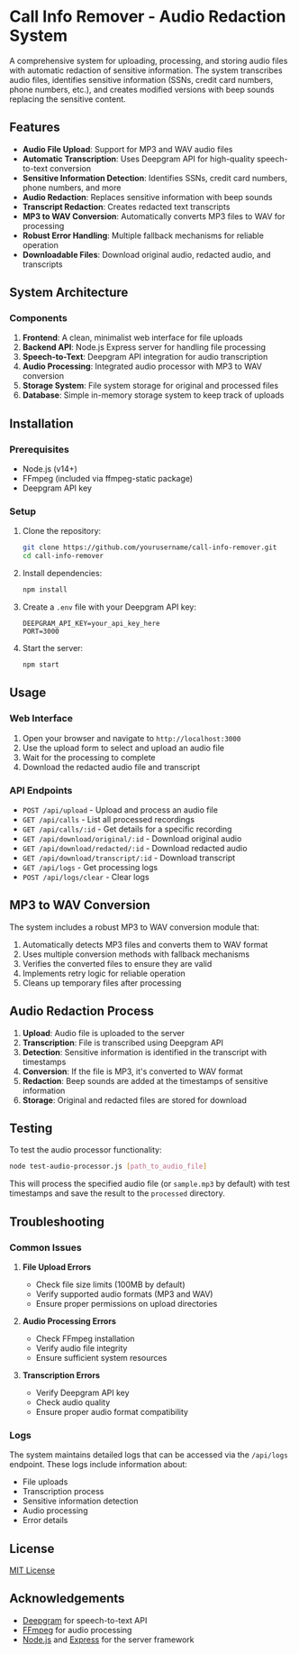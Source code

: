 # Call Info Remover - Audio Redaction System

A comprehensive system for uploading, processing, and storing audio files with automatic redaction of sensitive information. The system transcribes audio files, identifies sensitive information (SSNs, credit card numbers, phone numbers, etc.), and creates modified versions with beep sounds replacing the sensitive content.

## Features

- **Audio File Upload**: Support for MP3 and WAV audio files
- **Automatic Transcription**: Uses Deepgram API for high-quality speech-to-text conversion
- **Sensitive Information Detection**: Identifies SSNs, credit card numbers, phone numbers, and more
- **Audio Redaction**: Replaces sensitive information with beep sounds
- **Transcript Redaction**: Creates redacted text transcripts
- **MP3 to WAV Conversion**: Automatically converts MP3 files to WAV for processing
- **Robust Error Handling**: Multiple fallback mechanisms for reliable operation
- **Downloadable Files**: Download original audio, redacted audio, and transcripts

## System Architecture

### Components

1. **Frontend**: A clean, minimalist web interface for file uploads
2. **Backend API**: Node.js Express server for handling file processing
3. **Speech-to-Text**: Deepgram API integration for audio transcription
4. **Audio Processing**: Integrated audio processor with MP3 to WAV conversion
5. **Storage System**: File system storage for original and processed files
6. **Database**: Simple in-memory storage system to keep track of uploads

## Installation

### Prerequisites

- Node.js (v14+)
- FFmpeg (included via ffmpeg-static package)
- Deepgram API key

### Setup

1. Clone the repository:
   ```bash
   git clone https://github.com/yourusername/call-info-remover.git
   cd call-info-remover
   ```

2. Install dependencies:
   ```bash
   npm install
   ```

3. Create a `.env` file with your Deepgram API key:
   ```
   DEEPGRAM_API_KEY=your_api_key_here
   PORT=3000
   ```

4. Start the server:
   ```bash
   npm start
   ```

## Usage

### Web Interface

1. Open your browser and navigate to `http://localhost:3000`
2. Use the upload form to select and upload an audio file
3. Wait for the processing to complete
4. Download the redacted audio file and transcript

### API Endpoints

- `POST /api/upload` - Upload and process an audio file
- `GET /api/calls` - List all processed recordings
- `GET /api/calls/:id` - Get details for a specific recording
- `GET /api/download/original/:id` - Download original audio
- `GET /api/download/redacted/:id` - Download redacted audio
- `GET /api/download/transcript/:id` - Download transcript
- `GET /api/logs` - Get processing logs
- `POST /api/logs/clear` - Clear logs

## MP3 to WAV Conversion

The system includes a robust MP3 to WAV conversion module that:

1. Automatically detects MP3 files and converts them to WAV format
2. Uses multiple conversion methods with fallback mechanisms
3. Verifies the converted files to ensure they are valid
4. Implements retry logic for reliable operation
5. Cleans up temporary files after processing

## Audio Redaction Process

1. **Upload**: Audio file is uploaded to the server
2. **Transcription**: File is transcribed using Deepgram API
3. **Detection**: Sensitive information is identified in the transcript with timestamps
4. **Conversion**: If the file is MP3, it's converted to WAV format
5. **Redaction**: Beep sounds are added at the timestamps of sensitive information
6. **Storage**: Original and redacted files are stored for download

## Testing

To test the audio processor functionality:

```bash
node test-audio-processor.js [path_to_audio_file]
```

This will process the specified audio file (or `sample.mp3` by default) with test timestamps and save the result to the `processed` directory.

## Troubleshooting

### Common Issues

1. **File Upload Errors**
   - Check file size limits (100MB by default)
   - Verify supported audio formats (MP3 and WAV)
   - Ensure proper permissions on upload directories

2. **Audio Processing Errors**
   - Check FFmpeg installation
   - Verify audio file integrity
   - Ensure sufficient system resources

3. **Transcription Errors**
   - Verify Deepgram API key
   - Check audio quality
   - Ensure proper audio format compatibility

### Logs

The system maintains detailed logs that can be accessed via the `/api/logs` endpoint. These logs include information about:

- File uploads
- Transcription process
- Sensitive information detection
- Audio processing
- Error details

## License

[MIT License](LICENSE)

## Acknowledgements

- [Deepgram](https://deepgram.com/) for speech-to-text API
- [FFmpeg](https://ffmpeg.org/) for audio processing
- [Node.js](https://nodejs.org/) and [Express](https://expressjs.com/) for the server framework

